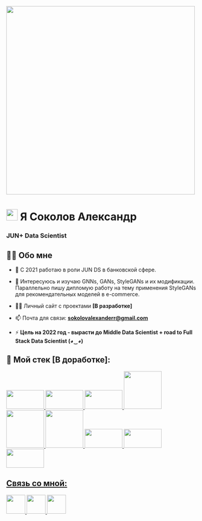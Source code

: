 <link rel="stylesheet" href="https://cdn.jsdelivr.net/gh/devicons/devicon@v2.15.1/devicon.min.css">
          
<img src="https://media1.giphy.com/media/WDZBrmwNjm5g8qsl1F/giphy.gif?cid=ecf05e47d06ki936jvx6ammaund3dj9xmfwm0objuiq55uv9&rid=giphy.gif&ct=g" width="500" class='left'> </a> </p>
<h1 align="left"> <img src="https://raw.githubusercontent.com/MartinHeinz/MartinHeinz/master/wave.gif" width="30px"> Я Соколов Александр</h1>
<h3 align="left">JUN+ Data Scientist</h3>


## 🙋‍♂️ Обо мне

- 🔭 С 2021 работаю в роли JUN DS в банковской сфере. 

- 🌱 Интересуюсь и изучаю GNNs, GANs, StyleGANs и их модификации. Параллельно пишу дипломую работу на тему применения StyleGANs для рекомендательных моделей в e-commerce.

- 👨‍💻 Личный сайт с проектами **[В разработке]**

- 📫 Почта для связи: **sokolovalexanderr@gmail.com**

- ⚡ **Цель на 2022 год - вырасти до Middle  Data Scientist + road to Full Stack Data Scientist (◕‿◕)**

## 🚀 Мой стек [В доработке]:

<p align="left">
        <a href="https://www.python.org" target="_blank"> 
            <img src="https://cdn.jsdelivr.net/gh/devicons/devicon/icons/python/python-original-wordmark.svg" width="100" 
     height="50"/> </a> 
<a href="https://about.gitlab.com/" target="_blank"> 
            <img src="https://cdn.jsdelivr.net/gh/devicons/devicon/icons/gitlab/gitlab-original-wordmark.svg"
 width="100" 
     height="50"/> </a>
<a href="https://www.postgresql.org/" target="_blank">
            <img src="https://cdn.jsdelivr.net/gh/devicons/devicon/icons/postgresql/postgresql-original-wordmark.svg"
           width="100" 
     height="50"/> </a>
<a href="https://www.tensorflow.org/" target="_blank">
            <img src="https://cdn.jsdelivr.net/gh/devicons/devicon/icons/tensorflow/tensorflow-original-wordmark.svg" /
           width="100" 
     height="100"/> </a>
<a href="https://www.jetbrains.com/ru-ru/pycharm/" target="_blank">
            <img src="https://cdn.jsdelivr.net/gh/devicons/devicon/icons/pycharm/pycharm-original-wordmark.svg" /
           width="100" 
     height="100"/> </a><a href="https://pytorch.org/" target="_blank">
            <img src="https://cdn.jsdelivr.net/gh/devicons/devicon/icons/pytorch/pytorch-original-wordmark.svg" /
           width="100" 
     height="100"/>
</a><a href="https://networkx.org/" target="_blank">
            <img src="https://cdn.jsdelivr.net/gh/devicons/devicon/icons/networkx/networkx-original.svg" /
           width="100" 
     height="50"/> </a><a href="https://neo4j.com/" target="_blank">
            <img src="https://cdn.jsdelivr.net/gh/devicons/devicon/icons/neo4j/neo4j-original-wordmark.svg" /
           width="100" 
     height="50"/>
  </a><a href="https://www.docker.com/" target="_blank">
            <img src="https://cdn.jsdelivr.net/gh/devicons/devicon/icons/docker/docker-original-wordmark.svg" /
           width="100" 
     height="50"/> </a><a href="" target="_blank">
            
        
</p>

## Связь со мной:
<p align="left">

<a href = "https://www.linkedin.com/in/alexander-sokolov-95486621b/">
            <img src="https://img.icons8.com/fluency/344/linkedin.png" width="50" 
     height="50"/> </a>
<a href = "https://t.me/himawariq"><img src="https://img.icons8.com/color/452/telegram-app--v2.png" width="50" 
     height="50"/> </a>
<a href = "https://vk.com/himawariq"><img src="https://img.icons8.com/color/344/vk-circled.png" width="50" 
     height="50"/> </a>

</p>
